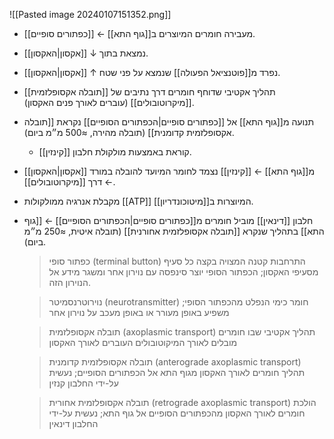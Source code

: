 ![[Pasted image 20240107151352.png]]
- מעבירה חומרים המיוצרים ב[[גוף התא]] ← [[כפתורים סופיים]].
- נמצאת בתוך ↓ [[אקסון|האקסון]].
- נפרד מ[[פוטנציאל הפעולה]] שנמצא על פני שטח ↑ [[אקסון|האקסון]].
- [[תובלה אקסופלזמית]] תהליך אקטיבי שדוחף חומרים דרך נתיבים של [[מיקרוטובולים]] (עוברים לאורך פנים האקסון).
- תנועה מ[[גוף התא]] אל [[כפתורים סופיים|הכפתורים הסופיים]] נקראת [[תובלה אקסופלזמית קדומנית]] (תובלה מהירה, ≈500 מ״מ ביום).
  - קוראת באמצעות מולקולת חלבון [[קינזין]].
- מ[[גוף התא]] ← [[קינזין]] נצמד לחומר המיועד להובלה במורד [[אקסון|האקסון]] ← דרך [[מיקרוטובולים]].
- מקבלת אנרגיה ממולקולות [[ATP]] המיוצרות ב[[מיטוכונדריון]].
- חלבון [[דינאין]] מוביל חומרים מ[[כפתורים סופיים|הכפתורים הסופיים]] ← [[גוף התא]] בתהליך שנקרא [[תובלה אקסופלזמית אחורנית]] (תובלה איטית, ≈250 מ״מ ביום).

	> כפתור סופי (terminal button) 
	> התרחבות קטנה המצויה בקצה כל סעיף מסעיפי האקסון; הכפתור הסופי יוצר סינפסה עם נוירון אחר ומשגר מידע אל הנוירון הזה.
	
	> נוירוטרנסמיטר (neurotransmitter)
	> חומר כימי הנפלט מהכפתור הסופי; משפיע באופן מעורר או באופן מעכב על נוירון אחר

	> תובלה אקסופלזמית (axoplasmic transport)
	> תהליך אקטיבי שבו חומרים מובלים לאורך המיקוטובולים העוברים לאורך האקסון
 
	> תובלה אקסופלזמית קדומנית (anterograde axoplasmic transport)
	> תהליך חומרים לאורך האקסון מגוף התא אל הכפתורים הסופיים; נעשית על-ידי החלבון קנזין
	
	> תובלה אקסופלזמית אחורית (retrograde axoplasmic transport)
	> הולכת חומרים לאורך האקסון מהכפתורים הסופיים אל גוף התא; נעשית על-ידי החלבון דינאין

